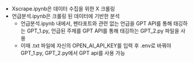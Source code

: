 - Xscrape.ipynb은 데이터 수집을 위한 X 크롤링
- 언급분석.ipynb은 크롤링 된 데이터에 기반한 분석
    - 언급분석.ipynb 내에서, 펜타포트와 관련 없는 언급을 GPT API를 통해 태깅하는 GPT_1.py, 언급된 주제를 GPT API를 통해 태깅하는 GPT_2.py 파일을 사용
    - 이때 .txt 파일에 자신의 OPEN_AI_API_KEY를 입력 후 .env로 바꿔야 GPT_1.py, GPT_2.py에서 GPT api를 사용 가능
